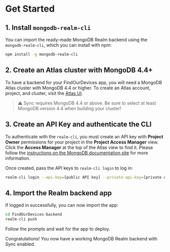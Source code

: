 # Get Started

## 1. Install `mongodb-realm-cli`

You can import the ready-made MongoDB Realm backend using the
`mongodb-realm-cli`, which you can install with npm:

```bash
npm install -g mongodb-realm-cli
```

## 2. Create an Atlas cluster with MongoDB 4.4+

To have a backend for your FindOurDevices app, you will need a MongoDB Atlas
cluster with MongoDB 4.4 or higher. To create an Atlas account, project, and cluster, visit the [Atlas
UI](https://cloud.mongodb.com/?tck=docs_realm).

> ⚠️ Sync requires MongoDB 4.4 or above. Be sure to select at least MongoDB
> version 4.4 when building your cluster!

## 3. Create an API Key and authenticate the CLI

To authenticate with the `realm-cli`, you must create an API key with **Project
Owner** permissions for your project in the **Project Access Manager** view.
Click the **Access Manager** at the top of the Atlas view to find it. Please
follow the [instructions on the MongoDB documentation
site](https://docs.mongodb.com/realm/deploy/realm-cli-reference/#authenticate-a-cli-user)
for more information.

Once created, pass the API keys to `realm-cli login` to log in:

```bash
realm-cli login --api-key=[public API key] --private-api-key=[private API key]
```

## 4. Import the Realm backend app

If logged in successfully, you can now import the app:

```bash
cd FindOurDevices-backend
realm-cli push
```

Follow the prompts and wait for the app to deploy.

Congratulations! You now have a working MongoDB Realm backend with Sync enabled.
